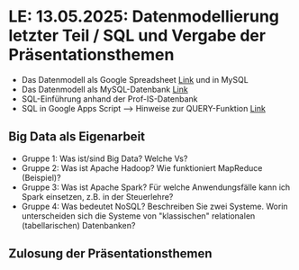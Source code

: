 # **LE: 13.05.2025**: Datenmodellierung letzter Teil / SQL und Vergabe der Präsentationsthemen

* Das Datenmodell als Google Spreadsheet [Link][Google Spreadsheet prof-IS normalisiert] und in MySQL
* Das Datenmodell als MySQL-Datenbank [Link](https://github.com/magruenefb3/prof-IS/tree/main/3_Testdatenbanken)
* SQL-Einführung anhand der Prof-IS-Datenbank  
* SQL in Google Apps Script --> Hinweise zur QUERY-Funktion [Link][def]

## Big Data als Eigenarbeit

* Gruppe 1: Was ist/sind Big Data? Welche Vs?
* Gruppe 2: Was ist Apache Hadoop? Wie funktioniert MapReduce (Beispiel)?
* Gruppe 3: Was ist Apache Spark? Für welche Anwendungsfälle kann ich Spark einsetzen, z.B. in der Steuerlehre?
* Gruppe 4: Was bedeutet NoSQL? Beschreiben Sie zwei Systeme. Worin unterscheiden sich die Systeme von "klassischen" relationalen (tabellarischen) Datenbanken?

## Zulosung der Präsentationsthemen 

[def]: ../tools_and_technology/Google%20Sheets/sql_in_sheets.MD
[Google Spreadsheet prof-IS normalisiert]: https://docs.google.com/spreadsheets/d/1ZRkc8km-OlcLYPR5KCidMGzZAUMtYMVFbj8z98FHcr0/copy
